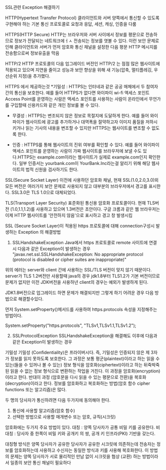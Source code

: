 SSL관련 Exception 해결하기

HTTP(Hypertext Transfer Protocol)
클라이언트와 서버 양쪽에서 통신할 수 있도록 구현해야 하는 기본 통신 프로토콜로 요청과 응답, 세션, 캐싱, 인증을 다룸

HTTPS(HTTP Secure)
HTTP는 브라우저와 서버 사이에서 정보를 평문으로 전송하므로 정보가 전달되는 네트워크에ㅓㅅ 전송되는 정보를 엿볼 수 있다. 이런 보안 문제로 인해 클라이언트와 서버가 먼저 암호화 통신 채널을 설정한 다음 평문 HTTP 메시지를 전송함으로써 정보유출을 막음

HTTP/2 
HTTP 프로토콜의 다음 업그레이드 버전인 HTTP/2 는 점점 많은 웹사이트에 적용되고 있으며 지연을 줄이고 성능과 보안 향상을 위해 새 기능(압축, 멀티플레깅, 우선순위 지정)을 추가했다. 

HTTPS 에서 제공하는것 
*기밀성 : HTTPS는 인터네과 같은 공공 매체에서 두 참여자 간의 통신을 보호한다. 예를 들어 HTTPS가 없다면 와이파이 wi-fi 액세스 포인트 Access Point를 운영하는 사람은 액세스 포인트를 사용하는 사람이 온라인에서 무언가를 구입할때 신용카드와 같은 개인 정보룰 볼 수 있다.

* 무결성 : HTTPS는 변조되지 않은 정보로 목절지에 도달하게 한다.  예를 들어 와이파이가 웹사이트에 광고를 추가하거나 대역폭을 절약하고자 이미지 품질을 저하시키거나 읽는 기사의 내용을 변조할 수 있지만 HTTPS는 웹사이트를 변조할 수 없도록 한다.

* 인증 : HTTPS를 통해 웹사이트의 진위 여부를 확인할 수 있다. 예를 들어 와이파이 액세스 포인트를 운영하는 사람이 가짜 웹사이트를 브라우저에 보낼 수도 있다.HTTPS는 example.com이라는 웹사이트가 실제로 example.com인지 확인한다. 일부 인증서는 yourbank.com이 YourBank.Inc라는걸 알리기 위해 해당 웹사이트의 법적 신원을 검사하기도 한다.


SSL(Secure Socket Layer)
이전에 사용하던 암호화 채널, 현재 SSL(1.0,2.0,3.0)외 모든 버전은 여러가지 보안 문제로 사용되지 않고 대부분의 브라우저에서 경고를 표시한다. SSL3.0은 TLS 1.0으로 대체되었다. 

TLS(Transport Layer Security)
표준화된 통신용 암호화 프로토콜이다. 현재 TLS버전 (1.0,1.1,1.2)를 사용하고 있으며 1.3버전은 초안이다. 구글 크롬과 같은 웹 브라우저는 이제 HTTP 웹사이트를 '안전하지 않음'으로 표시하고 경고 창 발생시킴 





SSL (Secure Socket Layer)이 적용된 https 프로토콜에 대해 connection구성시 발생하는 Exception 의 해결방법 

1. SSLHandshakeException
Java에서 https 프로토콜로 remote 사이트에 연결시 다음과 같은 Exception이 발생하는 경우 
"javax.net.ssl.SSLHandshakeException: No appropriate protocol (protocol is disabled or cipher suites are inappropriate)"

위의 에러는 server와 client 간에 사용하는 SSL/TLS 버전이 맞지 않기 때문이다.
server가 TLS 1.2버전만 사용할때 java의 경우 jdk1.8부터 TLS1.2가 기본 버전이므로 문제가 없지만 이전 JDK버전을 사용하년 client의 경우는 예외가 발생하게 된다.

JDK1.8버전으로 업그레이드 하면 문제가 해결되지만 그렇게 하기 어려운 경우 다음 방법으로 해결할수있다.

먼저 System.setProperty()메서드를 사용하여 https.protocols 속성을 지정해주는 방법이다.

System.setProperty("https.protocols", "TLSv1,TLSv1.1,TLSv1.2");

2. SSLProtocolException
SSLHandshakeException을 해결해도 이후에 다음과 같은 Exception이 발생하는 경우 



기밀성 
기밀성 (Confidentiality)은 프라이버시다. 즉, 기밀성은 인증되지 않은 제 3자가 정보를 읽지 못하도록 보호한다. 그 과정은 보통 평군(plaintext)이라고 하는 읽을 수 있는(들을 수 있꺼나 볼 수 있는) 정보 형식을 암호화(ciphertext)이라고 하는 뒤죽박죽 된 읽을 수 없는 정보 형식으로 변환하는 작업을 거친다. 이 과정을 암호화(encryption)이라고 한다. 반대이 과정 (암호문을 다시 읽을 수 있는 평문으로 전환)을 복호화(decryption)이라고 한다. 정보를 암호화하고 복호화하는 방법(암호 함수 cipher functions 또는 알고리즘)은 많다.

두 명의 당사자가 통신하려면 다음 두가지에 동의해야 한다.
1. 통신에 사용할 알고리즘(암호 함수)
2. 선택한 방법으로 사용할 매개변수 또는 암호, 규칙(시크릿) 

암호화에는 두가지 주요 방법이 있다. 
대칭 : 양쪽 당사자가 공통 비밀 키를 공유한다. 
비대칭 : 당사자 중 한쪽이 비밀 키와 공개키 의 쌍, 공개 키 인프라(PKI) 기반을 갖는다.

대칭형 방식은 양쪽 당사자가 공유한 당사자가 공유한 시크릿에 의존하는데 전송자는 정보를 암호화하는데 사용하고 수신자는 동일한 방식과 키를 사용해 복호화한다. 
이 방법의 문제는 양쪽 당사자가 서로 물리적인 만남 없이 시크릿을 협상 (교환) 하는 방법이라서 일종의 보안 통신 채널이 필요하다 



























